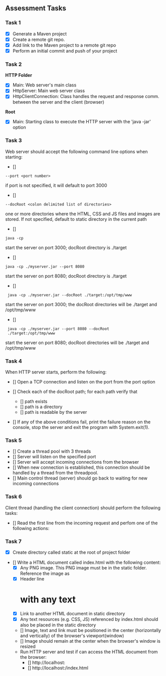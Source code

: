 ## Assessment Tasks

### Task 1

- [X] Generate a Maven project
- [X] Create a remote git repo.
- [X] Add link to the Maven project to a remote git repo
- [X] Perform an initial commit and push of your project

### Task 2

**HTTP Folder**

- [X] Main: Web server's main class
- [X] HttpServer: Main web server class
- [X] HttpClientConnection: Class handles the request and response comm. between the server and the client (browser)

**Root**
- [X] Main: Starting class to execute the HTTP server with the 'java -jar' option

### Task 3

Web server should accept the following command line options when starting:

- [] 
```
--port <port number>
```

if port is not specified, it will default to port 3000

- [] 
```
--docRoot <colon delimited list of directories>
```

one or more directories where the HTML, CSS and JS files and images are stored. If not specified, default to static directory in the current path

- [] 
```
java -cp
```

start the server on port 3000; docRoot directory is ./target

- []
```
java -cp ./myserver.jar --port 8080
```

start the server on port 8080; docRoot directory is ./target

- []
```
 java -cp ./myserver.jar --docRoot ./target:/opt/tmp/www
```

start the server on port 3000; the docRoot directories will be ./target and /opt/tmp/www

- []
```
 java -cp ./myserver.jar --port 8080 --docRoot 
 ./target:/opt/tmp/www 
```

start the server on port 8080; docRoot directories will be ./target and /opt/tmp/www

### Task 4

When HTTP server starts, perform the following:

- [] Open a TCP connection and listen on the port from the port option
- [] Check each of the docRoot path; for each path verify that
  - [] path exists
  - [] path is a directory
  - [] path is readable by the server

- [] If any of the above conditions fail, print the failure reason on the console, stop the server and exit the program with System.exit(1).

### Task 5

- [] Create a thread pool with 3 threads
- [] Server will listen on the specified port
- [] Server will accept incoming connections from the browser
- [] When new connection is established, this connection should be handled by a thread from the threadpool.
- [] Main control thread (server) should go back to waiting for new incoming connections


### Task 6

Client thread (handling the client connection) should perform the following tasks:
- [] Read the first line from the incoming request and perfom one of the following actions:


### Task 7

- [X] Create directory called static at the root of project folder
- [] Write a HTML document called index.html with the following content:
  - [X] Any PNG image. This PNG image must be in the static folder. Reference the image as <img href="/mypic.png"> 
  - [X] Header line <h1> with any text
  - [X] Link to another HTML document in static directory
  - [X] Any text resources (e.g. CSS, JS) referenced by index.html should also be placed in the static directory
  - [] Image, text and link must be positioned in the center (horizontally and vertically) of the browser's viewport(window)
  - [] Image should remain at the center when the browser's window is resized
  - Run HTTP server and test if can access the HTML document from the browser:
    - [] http://localhost:<port>
    - [] http://localhost:<port>/index.html